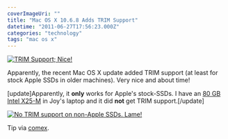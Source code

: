 ```yaml
---
coverImageUri: ""
title: "Mac OS X 10.6.8 Adds TRIM Support"
datetime: "2011-06-27T17:56:23.000Z"
categories: "technology"
tags: "mac os x"
---
```


[![](http://assets.brandonmartinez.com/brandonmartinez/2011/06/TRIM-Support-Nice-575x523.jpg "TRIM Support; Nice!")](http://assets.brandonmartinez.com/brandonmartinez/2011/06/TRIM-Support-Nice.jpg)

Apparently, the recent Mac OS X update added TRIM support (at least for stock Apple SSDs in older machines). Very nice and about time!

\[update\]Apparently, it **only** works for Apple's stock-SSDs. I have an [80 GB Intel X25-M](http://www.newegg.com/Product/Product.aspx?Item=N82E16820167031&cm_re=Intel_X25_80_GB-_-20-167-031-_-Product) in Joy's laptop and it did **not** get TRIM support.\[/update\]

[![](http://assets.brandonmartinez.com/brandonmartinez/2011/06/nonapplessd-575x486.jpg "No TRIM support on non-Apple SSDs. Lame!")](http://assets.brandonmartinez.com/brandonmartinez/2011/06/nonapplessd.jpg)

Tip via [comex](https://twitter.com/comex/status/85401002349576192 "@comex: The 10.6.8 kernel adds AVX (http://t.co/DXZgIb4) support and something related to LAPIC; also TRIM support.").
